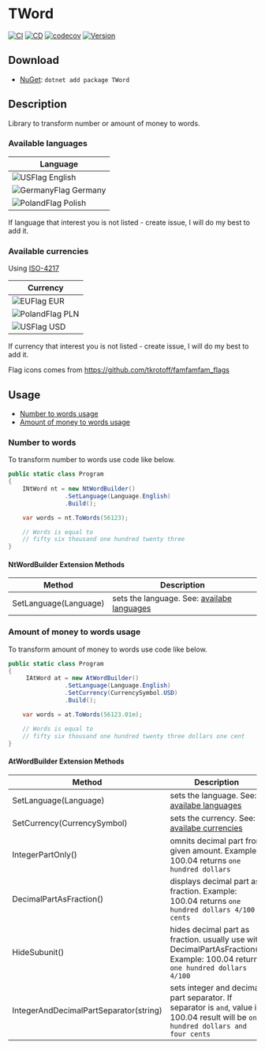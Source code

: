 # TWord

[![CI](https://github.com/szyn33k/TWord/workflows/Continuous-Integration/badge.svg)](https://github.com/szyn33k/TWord/actions?query=workflow%3AContinuous-Integration)
[![CD](https://github.com/szyn33k/TWord/workflows/Continuous-Delivery/badge.svg)](https://github.com/szyn33k/TWord/actions?query=workflow%3AContinuous-Delivery)
[![codecov](https://codecov.io/gh/szyn33k/TWord/branch/master/graph/badge.svg?token=4T0U8LOPUV)](https://codecov.io/gh/szyn33k/TWord)
[![Version](https://img.shields.io/nuget/v/TWord?label=Version&logo=nuget)](https://www.nuget.org/packages/TWord/)

## Download

- [NuGet](https://nuget.org/packages/TWord): `dotnet add package TWord`

## Description

Library to transform number or amount of money to words.

### Available languages

|  Language  | 
| ------------ | 
|  ![USFlag](https://raw.githubusercontent.com/tkrotoff/famfamfam_flags/master/us.png) English | 
|  ![GermanyFlag](https://raw.githubusercontent.com/tkrotoff/famfamfam_flags/master/de.png) Germany |
|  ![PolandFlag](https://raw.githubusercontent.com/tkrotoff/famfamfam_flags/master/pl.png) Polish | 

If language that interest you is not listed - create issue, I will do my best to add it.

### Available currencies

Using [ISO-4217](https://www.iso.org/iso-4217-currency-codes.html)

|  Currency  | 
| ------------ | 
|  ![EUFlag](https://raw.githubusercontent.com/tkrotoff/famfamfam_flags/master/eu.png) EUR |
|  ![PolandFlag](https://raw.githubusercontent.com/tkrotoff/famfamfam_flags/master/pl.png) PLN | 
|  ![USFlag](https://raw.githubusercontent.com/tkrotoff/famfamfam_flags/master/us.png) USD |

If currency that interest you is not listed - create issue, I will do my best to add it.

Flag icons comes from https://github.com/tkrotoff/famfamfam_flags

## Usage

- [Number to words usage](#number-to-words-usage)
- [Amount of money to words usage](#amount-of-money-to-words-usage)

### Number to words

To transform number to words use code like below.

```c#
public static class Program
{
	INtWord nt = new NtWordBuilder()
                .SetLanguage(Language.English)
                .Build(); 

	var words = nt.ToWords(56123);

	// Words is equal to 
	// fifty six thousand one hundred twenty three
}
```

#### NtWordBuilder Extension Methods

| Method  | Description  |
| ------------ | ------------ |
| SetLanguage(Language)  | sets the language. See: [availabe languages](#available-languages)  |


### Amount of money to words usage

To transform amount of money to words use code like below.

```c#
public static class Program
{
	 IAtWord at = new AtWordBuilder()
                .SetLanguage(Language.English)
                .SetCurrency(CurrencySymbol.USD)
                .Build(); 

	var words = at.ToWords(56123.01m);

	// Words is equal to
	// fifty six thousand one hundred twenty three dollars one cent
}
```

#### AtWordBuilder Extension Methods

| Method  | Description  |
| ------------ | ------------ |
| SetLanguage(Language)  | sets the language. See: [availabe languages](#available-languages)  |
| SetCurrency(CurrencySymbol)  | sets the currency. See: [availabe currencies](#available-currencies)  |
| IntegerPartOnly()  | omnits decimal part from given amount. Example: 100.04 returns `one hundred dollars`  |
| DecimalPartAsFraction()  | displays decimal part as fraction. Example: 100.04 returns `one hundred dollars 4/100 cents`  |
| HideSubunit()  | hides decimal part as fraction. usually use with DecimalPartAsFraction(). Example: 100.04 returns `one hundred dollars 4/100`  |
| IntegerAndDecimalPartSeparator(string) | sets integer and decimal part separator. If separator is `and`, value is 100.04 result will be  `one hundred dollars and four cents` |

